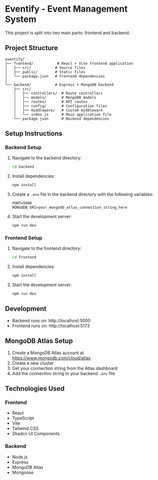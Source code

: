 # Eventify - Event Management System

This project is split into two main parts: frontend and backend.

## Project Structure

```
eventify/
├── frontend/           # React + Vite frontend application
│   ├── src/           # Source files
│   ├── public/        # Static files
│   └── package.json   # Frontend dependencies
│
└── backend/           # Express + MongoDB backend
    ├── src/
    │   ├── controllers/  # Route controllers
    │   ├── models/       # MongoDB models
    │   ├── routes/       # API routes
    │   ├── config/       # Configuration files
    │   ├── middleware/   # Custom middleware
    │   └── index.js      # Main application file
    └── package.json      # Backend dependencies
```

## Setup Instructions

### Backend Setup

1. Navigate to the backend directory:
   ```bash
   cd backend
   ```

2. Install dependencies:
   ```bash
   npm install
   ```

3. Create a `.env` file in the backend directory with the following variables:
   ```
   PORT=5000
   MONGODB_URI=your_mongodb_atlas_connection_string_here
   ```

4. Start the development server:
   ```bash
   npm run dev
   ```

### Frontend Setup

1. Navigate to the frontend directory:
   ```bash
   cd frontend
   ```

2. Install dependencies:
   ```bash
   npm install
   ```

3. Start the development server:
   ```bash
   npm run dev
   ```

## Development

- Backend runs on: http://localhost:5000
- Frontend runs on: http://localhost:5173

## MongoDB Atlas Setup

1. Create a MongoDB Atlas account at https://www.mongodb.com/cloud/atlas
2. Create a new cluster
3. Get your connection string from the Atlas dashboard
4. Add the connection string to your backend `.env` file

## Technologies Used

### Frontend
- React
- TypeScript
- Vite
- Tailwind CSS
- Shadcn UI Components

### Backend
- Node.js
- Express
- MongoDB Atlas
- Mongoose 